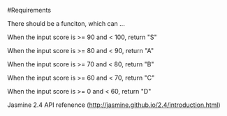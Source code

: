 #Requirements

There should be a funciton, which can ...

When the input score is >= 90 and < 100, return "S"

When the input score is >= 80 and < 90, return "A"

When the input score is >= 70 and < 80, return "B"

When the input score is >= 60 and < 70, return "C"

When the input score is >= 0 and < 60, return "D"

Jasmine 2.4 API refenence (http://jasmine.github.io/2.4/introduction.html)